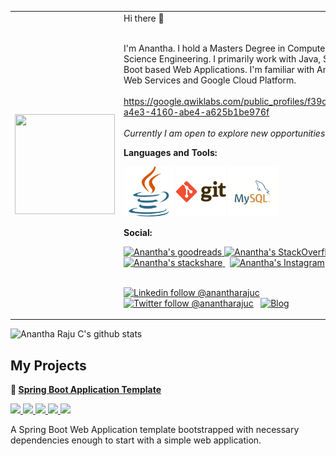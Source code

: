 <table border="0">
  <tr>
    <td width="20%">
      <p>
        <a target="_blank" rel="noopener noreferrer" >
          <img src="https://octodex.github.com/images/daftpunktocat-thomas.gif" height="160px" width="160px" style="max-width:100%;">
        </a>
      </p>
    </td>
    <td>
       Hi there 👋
</br>
</br> 

I'm Anantha. I hold a Masters Degree in Computer Science Engineering. I primarily work with Java, Spring Boot based Web Applications. I'm familiar with Amazon Web Services and  Google Cloud Platform.
    </br>
    </br>
    https://google.qwiklabs.com/public_profiles/f39c6d6d-a4e3-4160-abe4-a625b1be976f
    </br>
    </br>
    <em>Currently I am open to explore new opportunities.</em>
    </br>
    <p>
  
  **Languages and Tools:**  

<code><img height="80" src="https://raw.githubusercontent.com/github/explore/80688e429a7d4ef2fca1e82350fe8e3517d3494d/topics/java/java.png"></code>
<code><img height="80" src="https://raw.githubusercontent.com/github/explore/80688e429a7d4ef2fca1e82350fe8e3517d3494d/topics/git/git.png"></code>
<code><img height="80" src="https://raw.githubusercontent.com/github/explore/80688e429a7d4ef2fca1e82350fe8e3517d3494d/topics/mysql/mysql.png"></code>

  **Social:**  

<a href="https://www.goodreads.com/user/show/49589939-anantha-raju">
  <img alt="Anantha's goodreads" width="22px" src="https://cdn.jsdelivr.net/npm/simple-icons@v3/icons/goodreads.svg">
</a>
<a href="https://stackoverflow.com/users/3711562/anantha-raju-c">
  <img alt="Anantha's StackOverflow" width="22px" src="https://cdn.jsdelivr.net/npm/simple-icons@v3/icons/stackoverflow.svg" />
</a> &nbsp;
<a href="https://stackshare.io/AnanthaRajuC">
  <img alt="Anantha's stackshare" width="22px" src="https://cdn.jsdelivr.net/npm/simple-icons@v3/icons/stackshare.svg">
</a> &nbsp;
<a href="https://instagram.com/anantharajuc/">
  <img alt="Anantha's Instagram" width="22px" src="https://cdn.jsdelivr.net/npm/simple-icons@v3/icons/instagram.svg" />
</a>

</br>
</br>
  
  [![Linkedin follow @anantharajuc](https://img.shields.io/badge/-anantharajuc-blue?style=flat-square&logo=Linkedin&logoColor=white&link=https://in.linkedin.com/in/anantharajuc)](https://in.linkedin.com/in/anantharajuc) &nbsp;
  [![Twitter follow @anantharajuc](https://img.shields.io/twitter/follow/anantharajuc?style=social)](https://twitter.com/anantharajuc) &nbsp;
  [![Blog](https://img.shields.io/badge/Blog-anantharajuc.github.io/blog/-brightgreen)](https://anantharajuc.github.io/blog/)
  
</p>
    </td>
  </tr>
</table>

![Anantha Raju C's github stats](https://github-readme-stats.vercel.app/api?username=anantharajuc&theme=vue&show_icons=true&include_all_commits=true&count_private=true)

<h2>My Projects</h2>

<p>
  <strong>
    <g-emoji class="g-emoji" alias="baby" fallback-src="https://github.githubassets.com/images/icons/emoji/unicode/1f476.png">👶</g-emoji>
    <a href="https://github.com/Spring-Boot-Framework/Spring-Boot-Application-Template">Spring Boot Application Template</a>
  </strong>
</p>

<p>
  <a href="https://github.com/Spring-Boot-Framework/Spring-Boot-Application-Template/network/members" rel="nofollow">
    <img src="https://img.shields.io/github/forks/Spring-Boot-Framework/Spring-Boot-Application-Template" style="max-width:100%;">
  </a> 
  <a href="https://github.com/Spring-Boot-Framework/Spring-Boot-Application-Template/stargazers" rel="nofollow">
    <img src="https://img.shields.io/github/stars/Spring-Boot-Framework/Spring-Boot-Application-Template" style="max-width:100%;">
  </a> 
  <a href="https://travis-ci.org/Spring-Boot-Framework/Spring-Boot-Application-Template" rel="nofollow">
    <img src="https://travis-ci.org/Spring-Boot-Framework/Spring-Boot-Application-Template.svg?branch=master" style="max-width:100%;">
  </a> 
  <a href="https://sonarcloud.io/dashboard?id=Spring-Boot-Framework_Spring-Boot-Application-Template" rel="nofollow">
    <img src="https://sonarcloud.io/api/project_badges/measure?project=Spring-Boot-Framework_Spring-Boot-Application-Template&metric=alert_status" style="max-width:100%;">
  </a> 
   <a href="https://app.getpostman.com/run-collection/90dd899ee438f2b960dc" rel="nofollow">
    <img src="https://run.pstmn.io/button.svg" style="max-width:100%;">
  </a> 
</p>
<p>A Spring Boot Web Application template bootstrapped with necessary dependencies enough to start with a simple web application.</p>

<!--
**AnanthaRajuC/AnanthaRajuC** is a ✨ _special_ ✨ repository because its `README.md` (this file) appears on your GitHub profile.

Here are some ideas to get you started:

- 🔭 I’m currently working on ...
- 🌱 I’m currently learning ...
- 👯 I’m looking to collaborate on ...
- 🤔 I’m looking for help with ...
- 💬 Ask me about ...
- 📫 How to reach me: ...
- 😄 Pronouns: ...
- ⚡ Fun fact: ...
-->
